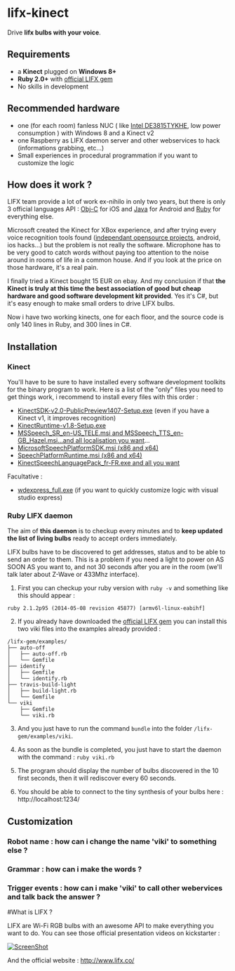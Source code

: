 # lifx-kinect
Drive **lifx bulbs with your voice**.

## Requirements
* a **Kinect** plugged on **Windows 8+**
* **Ruby 2.0+** with [official LIFX gem](https://github.com/LIFX/lifx-gem)
* No skills in development

## Recommended hardware
* one (for each room) fanless NUC ( like [Intel DE3815TYKHE](http://www.intel.com/content/www/us/en/nuc/nuc-kit-de3815tykhe.html), low power consumption ) with Windows 8 and a Kinect v2
* one Raspberry as LIFX daemon server and other webservices to hack (informations grabbing, etc...)
* Small experiences in procedural programmation if you want to customize the logic

## How does it work ?

LIFX team provide a lot of work ex-nihilo in only two years, but there is only 3 official languages API : [Obj-C](https://github.com/LIFX/LIFXKit) for iOS and [Java](https://github.com/LIFX/lifx-sdk-android) for Android and [Ruby](https://github.com/LIFX/lifx-gem) for everything else.

Microsoft created the Kinect for XBox experience, and after trying every voice recognition tools found ([independant opensource projects](http://en.wikipedia.org/wiki/List_of_speech_recognition_software), android, ios hacks...) but the problem is not really the software. Microphone has to be very good to catch words without paying too attention to the noise around in rooms of life in a common house. And if you look at the price on those hardware, it's a real pain.

I finally tried a Kinect bought 15 EUR on ebay.
And my conclusion if that **the Kinect is truly at this time the best association of good but cheap hardware and good software development kit provided**.
Yes it's C#, but it's easy enough to make small orders to drive LIFX bulbs.

Now i have two working kinects, one for each floor, and the source code is only 140 lines in Ruby, and 300 lines in C#.

## Installation

### Kinect

You'll have to be sure to have installed every software development toolkits for the binary program to work. Here is a list of the "only" files you need to get things work, i recommend to install every files with this order :

* [KinectSDK-v2.0-PublicPreview1407-Setup.exe](http://www.microsoft.com/en-ie/download/details.aspx?id=43661) (even if you have a Kinect v1, it improves recognition)
* [KinectRuntime-v1.8-Setup.exe](http://www.microsoft.com/en-us/download/details.aspx?id=40277)
* [MSSpeech_SR_en-US_TELE.msi and MSSpeech_TTS_en-GB_Hazel.msi...and all localisation you want](http://www.microsoft.com/en-us/download/details.aspx?id=3971)...
* [MicrosoftSpeechPlatformSDK.msi (x86 and x64)](http://www.microsoft.com/en-us/download/details.aspx?id=27226)
* [SpeechPlatformRuntime.msi (x86 and x64)](http://www.microsoft.com/en-us/download/details.aspx?id=27225)
* [KinectSpeechLanguagePack_fr-FR.exe and all you want](http://www.microsoft.com/en-ie/download/details.aspx?id=34809)

Facultative :
* [wdexpress_full.exe](http://www.microsoft.com/france/visual-studio/essayez/express.aspx) (if you want to quickly customize logic with visual studio express)

### Ruby LIFX daemon

The aim of **this daemon** is to checkup every minutes and to **keep updated the list of living bulbs** ready to accept orders immediately.

LIFX bulbs have to be discovered to get addresses, status and to be able to send an order to them. This is a problem if you need a light to power on AS SOON AS you want to, and not 30 seconds after you are in the room (we'll talk later about Z-Wave or 433Mhz interface).

1) First you can checkup your ruby version with `ruby -v` and something like this should appear :
```
ruby 2.1.2p95 (2014-05-08 revision 45877) [armv6l-linux-eabihf]
```

2) If you already have downloaded the [official LIFX gem](https://github.com/LIFX/lifx-gem) you can install this two viki files into the examples already provided : 

```
/lifx-gem/examples/
├── auto-off
│   ├── auto-off.rb
│   └── Gemfile
├── identify
│   ├── Gemfile
│   └── identify.rb
├── travis-build-light
│   ├── build-light.rb
│   └── Gemfile
└── viki
    ├── Gemfile
    └── viki.rb
```

3) And you just have to run the command `bundle` into the folder `/lifx-gem/examples/viki`.

4) As soon as the bundle is completed, you just have to start the daemon with the command : `ruby viki.rb`

5) The program should display the number of bulbs discovered in the 10 first seconds, then it will rediscover every 60 seconds.

6) You should be able to connect to the tiny synthesis of your bulbs here : http://localhost:1234/



## Customization

### Robot name : how can i change the name 'viki' to something else ?

### Grammar : how can i make the words  ?

### Trigger events : how can i make 'viki' to call other webervices and talk back the answer ?

#What is LIFX ?

LIFX are Wi-Fi RGB bulbs with an awesome API to make everything you want to do.
You can see those official presentation videos on kickstarter :

[![ScreenShot](http://img.youtube.com/vi/cRaPQDzkJcQ/0.jpg)](http://youtu.be/cRaPQDzkJcQ)

And the official website : http://www.lifx.co/
